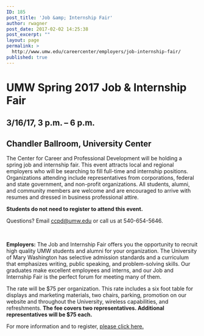 ```yaml
---
ID: 185
post_title: 'Job &amp; Internship Fair'
author: rwagner
post_date: 2017-02-02 14:25:38
post_excerpt: ""
layout: page
permalink: >
  http://www.umw.edu/careercenter/employers/job-internship-fair/
published: true
---
```

<h1 class="entry-title">UMW Spring 2017 Job &amp; Internship Fair</h1>
<div class="entry-content">
<h2>3/16/17, 3 p.m. – 6 p.m.</h2>
<h2>Chandler Ballroom, University Center</h2>
The Center for Career and Professional Development will be holding a spring job and internship fair. This event attracts local and regional employers who will be searching to fill full-time and internship positions. Organizations attending include representatives from corporations, federal and state government, and non-profit organizations. All students, alumni, and community members are welcome and are encouraged to arrive with resumes and dressed in business professional attire.

<strong>Students do not need to register to attend this event.</strong>

Questions? Email ccpd@umw.edu or call us at 540-654-5646.

&nbsp;

<strong>Employers:</strong> The Job and Internship Fair offers you the opportunity to recruit high quality UMW students and alumni for your organization. The University of Mary Washington has selective admission standards and a curriculum that emphasizes writing, public speaking, and problem-solving skills. Our graduates make excellent employees and interns, and our Job and Internship Fair is the perfect forum for meeting many of them.

The rate will be $75 per organization. This rate includes a six foot table for displays and marketing materials, two chairs, parking, promotion on our website and throughout the University, wireless capabilities, and refreshments. <strong>The fee covers two representatives. Additional representatives will be $75 each.</strong>

For more information and to register, <a href="https://docs.google.com/forms/d/e/1FAIpQLSdHHh0bvZAVeeycYjtxZrdVcyocyRDu624TnGmgcbbmGflUOA/viewform" target="_blank" rel="nofollow">please click here.</a>

</div>